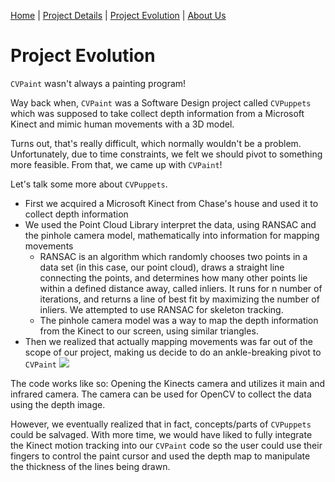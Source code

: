 [Home](index)  |  [Project Details](project_details)  |  [Project Evolution](evolution)  |  [About Us](about)

# Project Evolution
`CVPaint` wasn't always a painting program!

Way back when, `CVPaint` was a Software Design project called `CVPuppets` which was supposed to take collect depth information from a Microsoft Kinect and mimic human movements with a 3D model.

Turns out, that's really difficult, which normally wouldn't be a problem. Unfortunately, due to time constraints, we felt we should pivot to something more feasible. From that, we came up with `CVPaint`!

Let's talk some more about `CVPuppets`.

* First we acquired a Microsoft Kinect from Chase's house and used it to collect depth information
* We used the Point Cloud Library interpret the data, using RANSAC and the pinhole camera model, mathematically into information for mapping movements
    * RANSAC is an algorithm which randomly chooses two points in a data set (in this case, our point cloud), draws a straight line connecting the points, and determines how many other points lie within a defined distance away, called inliers. It runs for n number of iterations, and returns a line of best fit by maximizing the number of inliers. We attempted to use RANSAC for skeleton tracking. 
    * The pinhole camera model was a way to map the depth information from the Kinect to our screen, using similar triangles. 
* Then we realized that actually mapping movements was far out of the scope of our project, making us decide to do an ankle-breaking pivot to `CVPaint`
![](https://raw.githubusercontent.com/noahdsouza/CVPaint/master/docs/images/Beforepivot.gif)


The code works like so:
Opening the Kinects camera and utilizes it main and infrared camera. The camera can be used for OpenCV to collect the data using the depth image.

However, we eventually realized that in fact, concepts/parts of `CVPuppets` could be salvaged. With more time, we would have liked to fully integrate the Kinect motion tracking into our `CVPaint` code so the user could use their fingers to control the paint cursor and used the depth map to manipulate the thickness of the lines being drawn.
